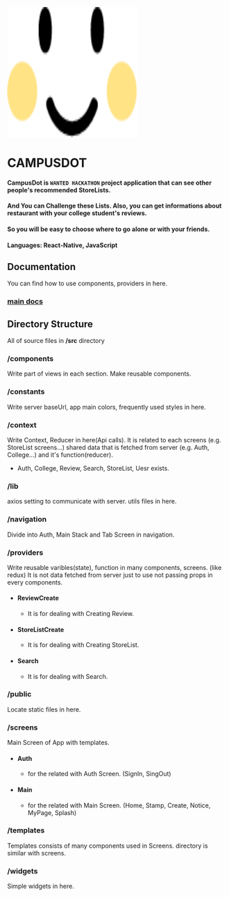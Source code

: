 <img src="./src/public/icons/logo.png" width="300" height="300">

# __CAMPUSDOT__

#### CampusDot is ```WANTED HACKATHON``` project application that can see other people's recommended StoreLists. 

#### And You can Challenge these Lists. Also, you can get informations about restaurant with your college student's reviews. 

#### So you will be easy to choose where to go alone or with your friends.

#### Languages: React-Native, JavaScript

## __Documentation__
You can find how to use components, providers in here.
### [main docs](/docs/main.md)

## __Directory Structure__
All of source files in __/src__ directory 

### /components
Write part of views in each section.
Make reusable components.
### /constants
Write server baseUrl, app main colors, frequently used styles in here.
### /context
Write Context, Reducer in here(Api calls).
It is related to each screens (e.g. StoreList screens...) shared data that is fetched from server (e.g. Auth, College...) and it's function(reducer).
+ Auth, College, Review, Search, StoreList, Uesr exists.
### /lib
axios setting to communicate with server.
utils files in here.
### /navigation
Divide into Auth, Main Stack and Tab Screen in navigation.
### /providers
Write reusable varibles(state), function in many components, screens. (like redux)
It is not data fetched from server just to use not passing props in every components.
+ #### ReviewCreate
    + It is for dealing with Creating Review.
+ #### StoreListCreate
    + It is for dealing with Creating StoreList.  
+ #### Search
    + It is for dealing with Search.
### /public
Locate static files in here.
### /screens
Main Screen of App with templates.
+ #### Auth
    + for the related with Auth Screen. (SignIn, SingOut)
+ #### Main
    + for the related with Main Screen. (Home, Stamp, Create, Notice, MyPage, Splash)
### /templates
Templates consists of many components used in Screens. directory is similar with screens.
### /widgets
Simple widgets in here.